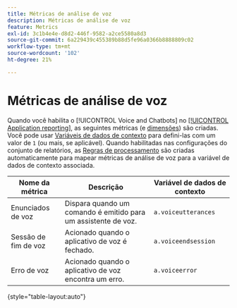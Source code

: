 ```yaml
---
title: Métricas de análise de voz
description: Métricas de análise de voz
feature: Metrics
exl-id: 3c1b4e4e-d8d2-446f-9582-a2ce5580a8d3
source-git-commit: 6a229439c455389b88d5fe96a0366b8888809c02
workflow-type: tm+mt
source-wordcount: '102'
ht-degree: 21%

---
```


# Métricas de análise de voz

Quando você habilita o [!UICONTROL Voice and Chatbots] no [[!UICONTROL Application reporting]](/help/admin/admin/c-manage-report-suites/c-edit-report-suites/app-reporting.md), as seguintes métricas (e [dimensões](../dimensions/voice-dimensions.md)) são criadas. Você pode usar [Variáveis de dados de contexto](/help/implement/vars/page-vars/contextdata.md) para defini-las com um valor de `1` (ou mais, se aplicável). Quando habilitadas nas configurações do conjunto de relatórios, as [Regras de processamento](/help/admin/admin/c-manage-report-suites/c-edit-report-suites/general/c-processing-rules/processing-rules.md) são criadas automaticamente para mapear métricas de análise de voz para a variável de dados de contexto associada.

| Nome da métrica | Descrição | Variável de dados de contexto |
| --- | --- | --- |
| Enunciados de voz | Dispara quando um comando é emitido para um assistente de voz. | `a.voiceutterances` |
| Sessão de fim de voz | Acionado quando o aplicativo de voz é fechado. | `a.voiceendsession` |
| Erro de voz | Acionado quando o aplicativo de voz encontra um erro. | `a.voiceerror` |

{style="table-layout:auto"}
